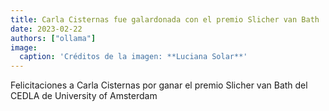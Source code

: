 ```yaml
---
title: Carla Cisternas fue galardonada con el premio Slicher van Bath
date: 2023-02-22
authors: ["ollama"]
image:
  caption: 'Créditos de la imagen: **Luciana Solar**'
---
```


Felicitaciones a Carla Cisternas por ganar el premio Slicher van Bath del CEDLA de University of Amsterdam

<!--more-->

